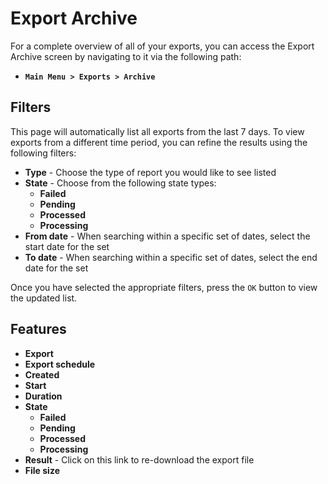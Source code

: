 # Export Archive

For a complete overview of all of your exports, you can access the Export Archive screen by navigating to it via the following path:

* **`Main Menu > Exports > Archive`**

## Filters

This page will automatically list all exports from the last 7 days. To view exports from a different time period, you can refine the results using the following filters:

* **Type** - Choose the type of report you would like to see listed
* **State** - Choose from the following state types:
  * **Failed**
  * **Pending**
  * **Processed**
  * **Processing**
* **From date** - When searching within a specific set of dates, select the start date for the set
* **To date** - When searching within a specific set of dates, select the end date for the set

Once you have selected the appropriate filters, press the `OK` button to view the updated list. 

## Features

* **Export** 
* **Export schedule**
* **Created** 
* **Start** 
* **Duration**
* **State** 
  * **Failed**
  * **Pending**
  * **Processed**
  * **Processing**
* **Result** - Click on this link to re-download the export file
* **File size** 

 





